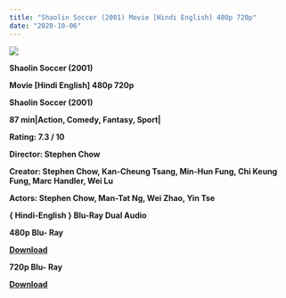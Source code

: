 ```yaml
---
title: "Shaolin Soccer (2001) Movie [Hindi English] 480p 720p"
date: "2020-10-06"
---
```


[**![](https://1.bp.blogspot.com/-SNdjo2dqnS8/XutLQCtY6pI/AAAAAAAADck/rXw-cSfyNnA5ae_E1ol2zp6VspCoDj3UgCLcBGAsYHQ/s1600/1592478006563.jpg)**](https://1.bp.blogspot.com/-SNdjo2dqnS8/XutLQCtY6pI/AAAAAAAADck/rXw-cSfyNnA5ae_E1ol2zp6VspCoDj3UgCLcBGAsYHQ/s1600/1592478006563.jpg)

 **Shaolin Soccer (2001)**

**Movie \[Hindi English\] 480p 720p**

**Shaolin Soccer (2001)**

**87 min|Action, Comedy, Fantasy, Sport|**

**Rating: 7.3 / 10**

**Director: Stephen Chow**

**Creator: Stephen Chow, Kan-Cheung Tsang, Min-Hun Fung, Chi Keung Fung, Marc Handler, Wei Lu**

**Actors: Stephen Chow, Man-Tat Ng, Wei Zhao, Yin Tse**

 **{ Hindi-English } Blu-Ray Dual Audio**

**480p Blu- Ray**

[**Download**](http://instantdown.xyz/ffRqdhPYv2)

**720p Blu- Ray**

[**Download**](http://instantdown.xyz/uleu5rhYgZ)
